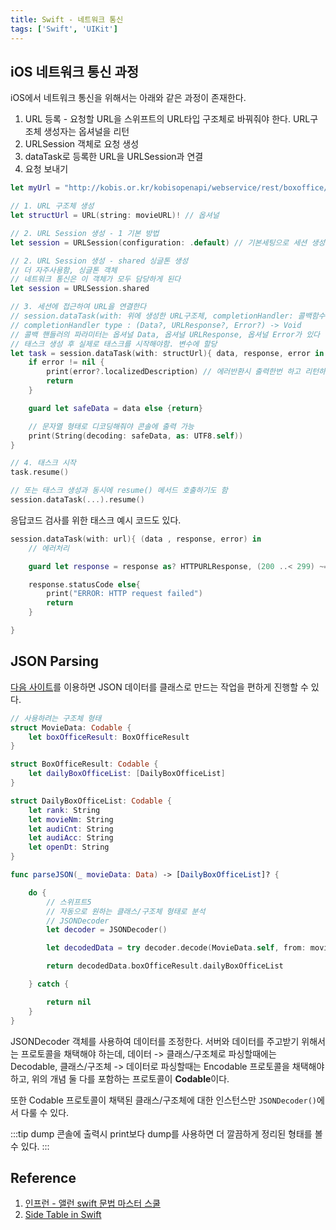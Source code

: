 ```yaml
---
title: Swift - 네트워크 통신
tags: ['Swift', 'UIKit']
---
```


## iOS 네트워크 통신 과정

iOS에서 네트워크 통신을 위해서는 아래와 같은 과정이 존재한다.

1. URL 등록 - 요청할 URL을 스위프트의 URL타입 구조체로 바꿔줘야 한다. URL구조체 생성자는 옵셔널을 리턴
2. URLSession 객체로 요청 생성
3. dataTask로 등록한 URL을 URLSession과 연결
4. 요청 보내기

```swift
let myUrl = "http://kobis.or.kr/kobisopenapi/webservice/rest/boxoffice/searchDailyBoxOfficeList.json?key=발급받은 키값&targetDt=20210201"

// 1. URL 구조체 생성
let structUrl = URL(string: movieURL)! // 옵셔널

// 2. URL Session 생성 - 1 기본 방법
let session = URLSession(configuration: .default) // 기본세팅으로 세션 생성

// 2. URL Session 생성 - shared 싱글톤 생성
// 더 자주사용함, 싱글톤 객체
// 네트워크 통신은 이 객체가 모두 담당하게 된다
let session = URLSession.shared

// 3. 세션에 접근하여 URL을 연결한다
// session.dataTask(with: 위에 생성한 URL구조체, completionHandler: 콜백함수를 클로저로 정의)
// completionHandler type : (Data?, URLResponse?, Error?) -> Void
// 콜백 핸들러의 파라미터는 옵셔널 Data, 옵셔널 URLResponse, 옵셔널 Error가 있다
// 태스크 생성 후 실제로 태스크를 시작해야함. 변수에 할당
let task = session.dataTask(with: structUrl){ data, response, error in
    if error != nil {
        print(error?.localizedDescription) // 에러반환시 출력한번 하고 리턴하기
        return
    }

    guard let safeData = data else {return}

    // 문자열 형태로 디코딩해줘야 콘솔에 출력 가능
    print(String(decoding: safeData, as: UTF8.self))
}

// 4. 태스크 시작
task.resume()

// 또는 태스크 생성과 동시에 resume() 메서드 호출하기도 함
session.dataTask(...).resume()
```

응답코드 검사를 위한 태스크 예시 코드도 있다.

```swift
session.dataTask(with: url){ (data , response, error) in
    // 에러처리

    guard let response = response as? HTTPURLResponse, (200 ..< 299) ~=

    response.statusCode else{
        print("ERROR: HTTP request failed")
        return
    }

}
```

## JSON Parsing

[다음 사이트](https://app.quicktype.io/)를 이용하면 JSON 데이터를 클래스로 만드는 작업을 편하게 진행할 수 있다.

```swift
// 사용하려는 구조체 형태
struct MovieData: Codable {
    let boxOfficeResult: BoxOfficeResult
}

struct BoxOfficeResult: Codable {
    let dailyBoxOfficeList: [DailyBoxOfficeList]
}

struct DailyBoxOfficeList: Codable {
    let rank: String
    let movieNm: String
    let audiCnt: String
    let audiAcc: String
    let openDt: String
}

func parseJSON(_ movieData: Data) -> [DailyBoxOfficeList]? {

    do {
        // 스위프트5
        // 자동으로 원하는 클래스/구조체 형태로 분석
        // JSONDecoder
        let decoder = JSONDecoder()

        let decodedData = try decoder.decode(MovieData.self, from: movieData)

        return decodedData.boxOfficeResult.dailyBoxOfficeList

    } catch {

        return nil
    }
}
```

JSONDecoder 객체를 사용하여 데이터를 조정한다. 서버와 데이터를 주고받기 위해서는 프로토콜을 채택해야 하는데, 데이터 -> 클래스/구조체로 파싱할때에는 Decodable, 클래스/구조체 -> 데이터로 파싱할때는 Encodable 프로토콜을 채택해야 하고, 위의 개념 둘 다를 포함하는 프로토콜이 **Codable**이다.

또한 Codable 프로토콜이 채택된 클래스/구조체에 대한 인스턴스만 `JSONDecoder()`에서 다룰 수 있다.

:::tip dump
콘솔에 출력시 print보다 dump를 사용하면 더 깔끔하게 정리된 형태를 볼 수 있다.
:::

## Reference

1. [인프런 - 앨런 swift 문법 마스터 스쿨](https://www.inflearn.com/course/%EC%8A%A4%EC%9C%84%ED%94%84%ED%8A%B8-%EB%AC%B8%EB%B2%95-%EB%A7%88%EC%8A%A4%ED%84%B0-%EC%8A%A4%EC%BF%A8/dashboard)
2. [Side Table in Swift](https://sihyungyou.github.io/iOS-side-table/)
